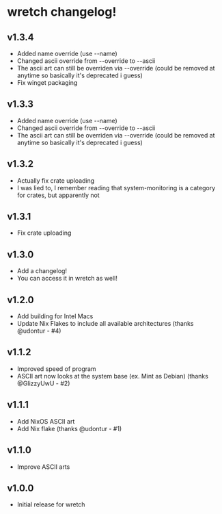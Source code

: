 # wretch changelog!

## v1.3.4
* Added name override (use --name)
* Changed ascii override from --override to --ascii
* The ascii art can still be overriden via --override (could be removed at anytime so basically it's deprecated i guess)
* Fix winget packaging

## v1.3.3
* Added name override (use --name)
* Changed ascii override from --override to --ascii
* The ascii art can still be overriden via --override (could be removed at anytime so basically it's deprecated i guess)

## v1.3.2
* Actually fix crate uploading
* I was lied to, I remember reading that system-monitoring is a category for crates, but apparently not

## v1.3.1
* Fix crate uploading

## v1.3.0
* Add a changelog!
* You can access it in wretch as well!

## v1.2.0
* Add building for Intel Macs
* Update Nix Flakes to include all available architectures (thanks @udontur - #4)

## v1.1.2
* Improved speed of program
* ASCII art now looks at the system base (ex. Mint as Debian) (thanks @GlizzyUwU - #2)

## v1.1.1
* Add NixOS ASCII art
* Add Nix flake (thanks @udontur - #1)

## v1.1.0
* Improve ASCII arts

## v1.0.0
* Initial release for wretch